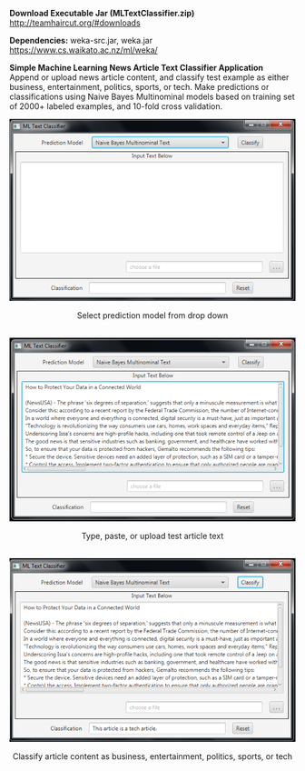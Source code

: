 <b>Download Executable Jar (MLTextClassifier.zip)</b><br>
 http://teamhaircut.org/#downloads 

<b>Dependencies:</b> weka-src.jar, weka.jar <br>
https://www.cs.waikato.ac.nz/ml/weka/

<b>Simple Machine Learning News Article Text Classifier Application</b><br>
Append or upload news article content, and classify test example as either business, entertainment, politics, sports, or tech.  Make predictions or classifications using Naive Bayes Multinominal models based on training set of 2000+ labeled examples, and 10-fold cross validation.

<p align="center"><img src="https://github.com/TeamHaircut/MLWithWeka/blob/master/MLWithWeka/src/res/demo0.png"></p>
<p align="center">Select prediction model from drop down<br><br></p>

<p align="center"><img src="https://github.com/TeamHaircut/MLWithWeka/blob/master/MLWithWeka/src/res/demo1.png"></p>
<p align="center">Type, paste, or upload test article text<br><br></p>

<p align="center"><img src="https://github.com/TeamHaircut/MLWithWeka/blob/master/MLWithWeka/src/res/demo2.png"></p>
<p align="center">Classify article content as business, entertainment, politics, sports, or tech<br><br></p>


